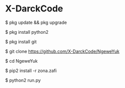 # X-DarckCode

$ pkg update && pkg upgrade

$ pkg install python2

$ pkg install git

$ git clone https://github.com/X-DarckCode/NgeweYuk

$ cd NgeweYuk

$ pip2 install -r zona.zafi

$ python2 run.py
